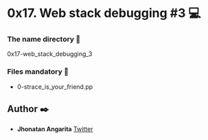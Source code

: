 # 0x17. Web stack debugging #3 :computer:

### The name directory :file_folder:

0x17-web_stack_debugging_3

### Files mandatory :page_facing_up:

* 0-strace_is_your_friend.pp

## Author :black_nib:

* **Jhonatan Angarita**
  	     		[Twitter](https://twitter.com/Alejandro_Angar)